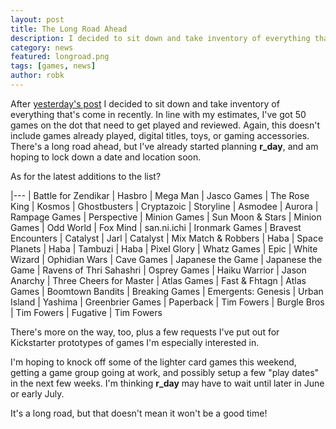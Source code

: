 ```yaml
---
layout: post
title: The Long Road Ahead
description: I decided to sit down and take inventory of everything that's come in recently. In line with my estimates, I've got 50 games on the dot that need to get played and reviewed.
category: news
featured: longroad.png
tags: [games, news]
author: robk
---
```


After [yesterday's post](/Drowning) I decided to sit down and take inventory of everything that's come in recently. In line with my estimates, I've got 50 games on the dot that need to get played and reviewed. Again, this doesn't include games already played, digital titles, toys, or gaming accessories. There's a long road ahead, but I've already started planning **r_day**, and am hoping to lock down a date and location soon.

As for the latest additions to the list?

|---
| Battle for Zendikar	| Hasbro
| Mega Man | Jasco Games
| The Rose King | Kosmos
| Ghostbusters | Cryptazoic
| Storyline | Asmodee
| Aurora | Rampage Games
| Perspective | Minion Games
| Sun Moon & Stars | Minion Games
| Odd World | Fox Mind
| san.ni.ichi | Ironmark Games
| Bravest Encounters | Catalyst
| Jarl | Catalyst
| Mix Match & Robbers | Haba
| Space Planets | Haba
| Tambuzi | Haba
| Pixel Glory | Whatz Games
| Epic | White Wizard
| Ophidian Wars | Cave Games
| Japanese the Game | Japanese the Game
| Ravens of Thri Sahashri | Osprey Games
| Haiku Warrior | Jason Anarchy
| Three Cheers for Master | Atlas Games
| Fast & Fhtagn | Atlas Games
| Boomtown Bandits | Breaking Games
| Emergents: Genesis | Urban Island
| Yashima | Greenbrier Games
| Paperback | Tim Fowers
| Burgle Bros | Tim Fowers
| Fugative | Tim Fowers

There's more on the way, too, plus a few requests I've put out for Kickstarter prototypes of games I'm especially interested in.

I'm hoping to knock off some of the lighter card games this weekend, getting a game group going at work, and possibly setup a few "play dates" in the next few weeks. I'm thinking **r_day** may have to wait until later in June or early July.

It's a long road, but that doesn't mean it won't be a good time!
